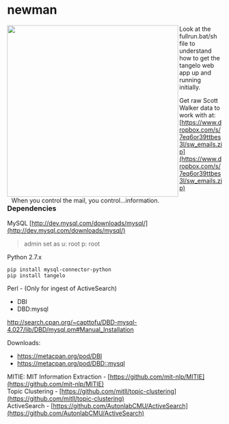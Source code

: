 # newman

<img src="http://www.seinfeldscripts.com/images/newman1.jpg" height="400" align="left" />
<div style="float:left;padding-left: 10px;">When you control the mail, you control...information.</div>


Look at the fullrun.bat/sh file to understand how to get the tangelo web app up and running initially.


Get raw Scott Walker data to work with at: [https://www.dropbox.com/s/7eq6or39ttbes3l/sw_emails.zip](https://www.dropbox.com/s/7eq6or39ttbes3l/sw_emails.zip)



<div style="clear:both;" />

<h3>Dependencies</h3>

MySQL [http://dev.mysql.com/downloads/mysql/](http://dev.mysql.com/downloads/mysql/)
<br/>
> admin set as u: root p: root

Python 2.7.x
```
pip install mysql-connector-python
pip install tangelo
```

Perl - (Only for ingest of ActiveSearch)
- DBI
- DBD:mysql 

http://search.cpan.org/~capttofu/DBD-mysql-4.027/lib/DBD/mysql.pm#Manual_Installation

Downloads:
- https://metacpan.org/pod/DBI
- https://metacpan.org/pod/DBD::mysql



MITIE: MIT Information Extraction - [https://github.com/mit-nlp/MITIE](https://github.com/mit-nlp/MITIE)<br/>
Topic Clustering - [https://github.com/mitll/topic-clustering](https://github.com/mitll/topic-clustering)<br/>
ActiveSearch - [https://github.com/AutonlabCMU/ActiveSearch](https://github.com/AutonlabCMU/ActiveSearch)
